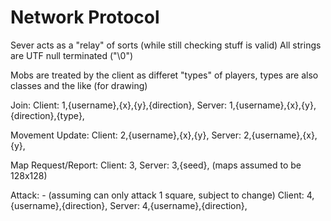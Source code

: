 # Network Protocol

Sever acts as a "relay" of sorts (while still checking stuff is valid)
All strings are UTF null terminated ("\0")

Mobs are treated by the client as differet "types" of players,
types are also classes and the like (for drawing)

Join:
	Client:	1,{username},{x},{y},{direction},
	Server:	1,{username},{x},{y},{direction},{type},

Movement Update:
	Client: 2,{username},{x},{y},
	Server: 2,{username},{x},{y},
	
Map Request/Report:
	Client: 3,
	Server: 3,{seed},
	(maps assumed to be 128x128)

Attack: - (assuming can only attack 1 square, subject to change)
	Client: 4,{username},{direction},
	Server: 4,{username},{direction},

